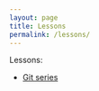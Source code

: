 ```yaml
---
layout: page
title: Lessons
permalink: /lessons/
---
```


Lessons:

* [Git series](link-to-git)




